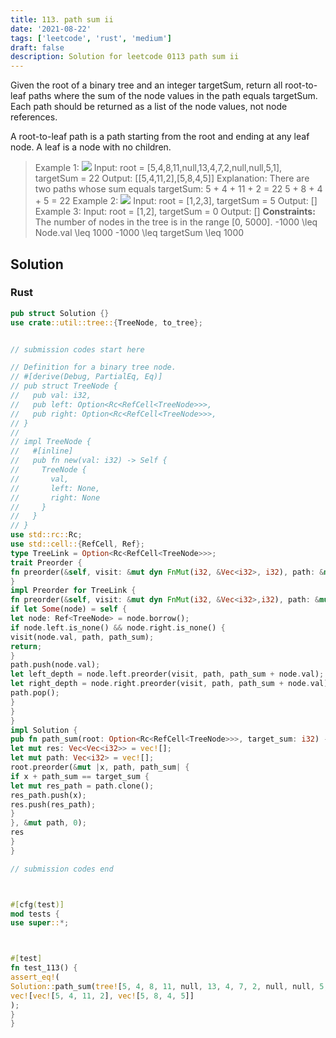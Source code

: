 ```yaml
---
title: 113. path sum ii
date: '2021-08-22'
tags: ['leetcode', 'rust', 'medium']
draft: false
description: Solution for leetcode 0113 path sum ii
---
```




Given the root of a binary tree and an integer targetSum, return all root-to-leaf paths where the sum of the node values in the path equals targetSum. Each path should be returned as a list of the node values, not node references.

A root-to-leaf path is a path starting from the root and ending at any leaf node. A leaf is a node with no children.



>   Example 1:
>   ![](https://assets.leetcode.com/uploads/2021/01/18/pathsumii1.jpg)
>   Input: root <TeX>=</TeX> [5,4,8,11,null,13,4,7,2,null,null,5,1], targetSum <TeX>=</TeX> 22
>   Output: [[5,4,11,2],[5,8,4,5]]
>   Explanation: There are two paths whose sum equals targetSum:
>   5 + 4 + 11 + 2 <TeX>=</TeX> 22
>   5 + 8 + 4 + 5 <TeX>=</TeX> 22
>   Example 2:
>   ![](https://assets.leetcode.com/uploads/2021/01/18/pathsum2.jpg)
>   Input: root <TeX>=</TeX> [1,2,3], targetSum <TeX>=</TeX> 5
>   Output: []
>   Example 3:
>   Input: root <TeX>=</TeX> [1,2], targetSum <TeX>=</TeX> 0
>   Output: []
**Constraints:**
>   	The number of nodes in the tree is in the range [0, 5000].
>   	-1000 <TeX>\leq</TeX> Node.val <TeX>\leq</TeX> 1000
>   	-1000 <TeX>\leq</TeX> targetSum <TeX>\leq</TeX> 1000


## Solution


### Rust
```rust
pub struct Solution {}
use crate::util::tree::{TreeNode, to_tree};


// submission codes start here

// Definition for a binary tree node.
// #[derive(Debug, PartialEq, Eq)]
// pub struct TreeNode {
//   pub val: i32,
//   pub left: Option<Rc<RefCell<TreeNode>>>,
//   pub right: Option<Rc<RefCell<TreeNode>>>,
// }
//
// impl TreeNode {
//   #[inline]
//   pub fn new(val: i32) -> Self {
//     TreeNode {
//       val,
//       left: None,
//       right: None
//     }
//   }
// }
use std::rc::Rc;
use std::cell::{RefCell, Ref};
type TreeLink = Option<Rc<RefCell<TreeNode>>>;
trait Preorder {
fn preorder(&self, visit: &mut dyn FnMut(i32, &Vec<i32>, i32), path: &mut Vec<i32>, path_sum: i32);
}
impl Preorder for TreeLink {
fn preorder(&self, visit: &mut dyn FnMut(i32, &Vec<i32>,i32), path: &mut Vec<i32>, path_sum: i32) {
if let Some(node) = self {
let node: Ref<TreeNode> = node.borrow();
if node.left.is_none() && node.right.is_none() {
visit(node.val, path, path_sum);
return;
}
path.push(node.val);
let left_depth = node.left.preorder(visit, path, path_sum + node.val);
let right_depth = node.right.preorder(visit, path, path_sum + node.val);
path.pop();
}
}
}
impl Solution {
pub fn path_sum(root: Option<Rc<RefCell<TreeNode>>>, target_sum: i32) -> Vec<Vec<i32>> {
let mut res: Vec<Vec<i32>> = vec![];
let mut path: Vec<i32> = vec![];
root.preorder(&mut |x, path, path_sum| {
if x + path_sum == target_sum {
let mut res_path = path.clone();
res_path.push(x);
res.push(res_path);
}
}, &mut path, 0);
res
}
}

// submission codes end



#[cfg(test)]
mod tests {
use super::*;



#[test]
fn test_113() {
assert_eq!(
Solution::path_sum(tree![5, 4, 8, 11, null, 13, 4, 7, 2, null, null, 5, 1], 22),
vec![vec![5, 4, 11, 2], vec![5, 8, 4, 5]]
);
}
}

```
